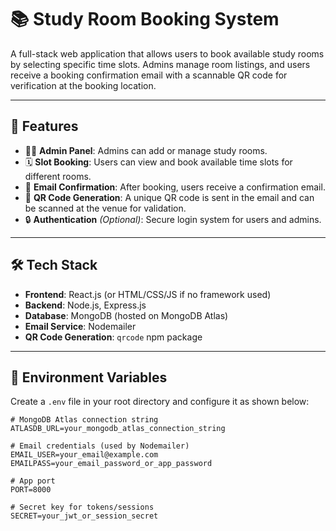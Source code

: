 # 📚 Study Room Booking System

A full-stack web application that allows users to book available study rooms by selecting specific time slots. Admins manage room listings, and users receive a booking confirmation email with a scannable QR code for verification at the booking location.

---

## 🚀 Features

- 🧑‍💼 **Admin Panel**: Admins can add or manage study rooms.
- 🗓️ **Slot Booking**: Users can view and book available time slots for different rooms.
- 📧 **Email Confirmation**: After booking, users receive a confirmation email.
- 📱 **QR Code Generation**: A unique QR code is sent in the email and can be scanned at the venue for validation.
- 🔒 **Authentication** *(Optional)*: Secure login system for users and admins.

---

## 🛠️ Tech Stack

- **Frontend**: React.js (or HTML/CSS/JS if no framework used)
- **Backend**: Node.js, Express.js
- **Database**: MongoDB (hosted on MongoDB Atlas)
- **Email Service**: Nodemailer
- **QR Code Generation**: `qrcode` npm package

---

## 📁 Environment Variables

Create a `.env` file in your root directory and configure it as shown below:

```env
# MongoDB Atlas connection string
ATLASDB_URL=your_mongodb_atlas_connection_string

# Email credentials (used by Nodemailer)
EMAIL_USER=your_email@example.com
EMAILPASS=your_email_password_or_app_password

# App port
PORT=8000

# Secret key for tokens/sessions
SECRET=your_jwt_or_session_secret
